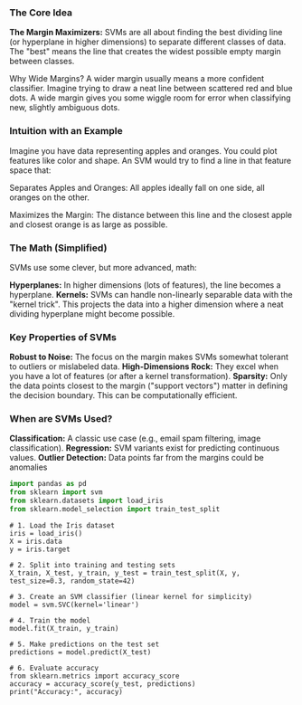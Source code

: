 ### The Core Idea

**The Margin Maximizers:** SVMs are all about finding the best dividing line (or hyperplane in higher dimensions) to separate different classes of data. The "best" means the line that creates the widest possible empty margin between classes.

Why Wide Margins? A wider margin usually means a more confident classifier. Imagine trying to draw a neat line between scattered red and blue dots. A wide margin gives you some wiggle room for error when classifying new, slightly ambiguous dots.

### Intuition with an Example

Imagine you have data representing apples and oranges. You could plot features like color and shape. An SVM would try to find a line in that feature space that:

Separates Apples and Oranges: All apples ideally fall on one side, all oranges on the other.

Maximizes the Margin: The distance between this line and the closest apple and closest orange is as large as possible.

### The Math (Simplified)

SVMs use some clever, but more advanced, math:

**Hyperplanes:** In higher dimensions (lots of features), the line becomes a hyperplane.
**Kernels:** SVMs can handle non-linearly separable data with the "kernel trick". This projects the data into a higher dimension where a neat dividing hyperplane might become possible.
### Key Properties of SVMs

**Robust to Noise:** The focus on the margin makes SVMs somewhat tolerant to outliers or mislabeled data.
**High-Dimensions Rock:** They excel when you have a lot of features (or after a kernel transformation).
**Sparsity:** Only the data points closest to the margin ("support vectors") matter in defining the decision boundary. This can be computationally efficient.
### When are SVMs Used?

**Classification:** A classic use case (e.g., email spam filtering, image classification).
**Regression:** SVM variants exist for predicting continuous values.
**Outlier Detection:** Data points far from the margins could be anomalies
```python
import pandas as pd
from sklearn import svm
from sklearn.datasets import load_iris 
from sklearn.model_selection import train_test_split
```
```
# 1. Load the Iris dataset
iris = load_iris()
X = iris.data  
y = iris.target 

# 2. Split into training and testing sets
X_train, X_test, y_train, y_test = train_test_split(X, y, test_size=0.3, random_state=42)
```
```
# 3. Create an SVM classifier (linear kernel for simplicity)
model = svm.SVC(kernel='linear')  
```
```
# 4. Train the model
model.fit(X_train, y_train)
```
```
# 5. Make predictions on the test set
predictions = model.predict(X_test)
```
```
# 6. Evaluate accuracy
from sklearn.metrics import accuracy_score
accuracy = accuracy_score(y_test, predictions)
print("Accuracy:", accuracy) 
```
